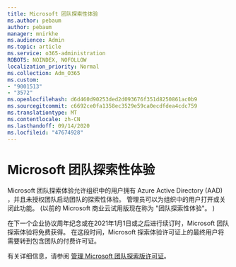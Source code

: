 ```yaml
---
title: Microsoft 团队探索性体验
ms.author: pebaum
author: pebaum
manager: mnirkhe
ms.audience: Admin
ms.topic: article
ms.service: o365-administration
ROBOTS: NOINDEX, NOFOLLOW
localization_priority: Normal
ms.collection: Adm_O365
ms.custom:
- "9001513"
- "3572"
ms.openlocfilehash: d6d460d90253ded2d093676f351d8250861ac0b9
ms.sourcegitcommit: c6692ce0fa1358ec3529e59ca0ecdfdea4cdc759
ms.translationtype: MT
ms.contentlocale: zh-CN
ms.lasthandoff: 09/14/2020
ms.locfileid: "47674928"
---
```

# <a name="microsoft-teams-exploratory-experience"></a>Microsoft 团队探索性体验

Microsoft 团队探索体验允许组织中的用户拥有 Azure Active Directory (AAD) ，并且未授权团队启动团队的探索性体验。 管理员可以为组织中的用户打开或关闭此功能。  (以前的 Microsoft 商业云试用版现在称为 "团队探索性体验"。 ) 

在下一个企业协议周年纪念或在2021年1月1日或之后进行续订时，Microsoft 团队探索体验将免费获得。 在这段时间，Microsoft 探索体验许可证上的最终用户将需要转到包含团队的付费许可证。

有关详细信息，请参阅 [管理 Microsoft 团队探索版许可证](https://docs.microsoft.com/microsoftteams/teams-exploratory/)。
